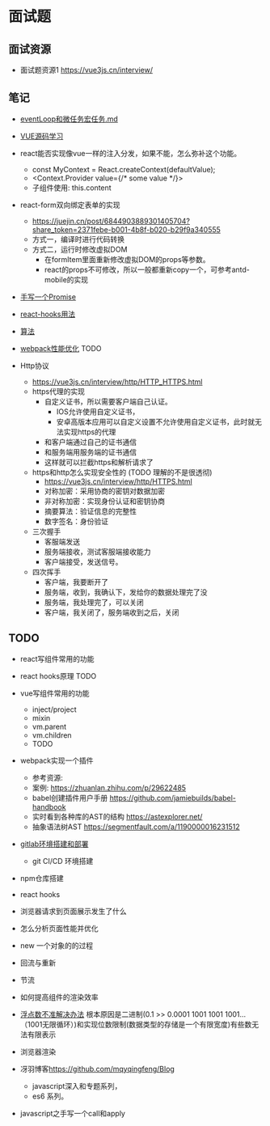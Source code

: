 # 面试题

## 面试资源

- 面试题资源1 <https://vue3js.cn/interview/>

## 笔记

- [eventLoop和微任务宏任务.md](./eventLoop和微任务宏任务.md)
- [VUE源码学习](../学源码/vue/大纲.md)

- react能否实现像vue一样的注入分发，如果不能，怎么弥补这个功能。
  - const MyContext = React.createContext(defaultValue);
  - <Context.Provider value={/* some value */}>
  - 子组件使用: this.content

- react-form双向绑定表单的实现
  - <https://juejin.cn/post/6844903889301405704?share_token=2371febe-b001-4b8f-b020-b29f9a340555>
  - 方式一，编译时进行代码转换
  - 方式二，运行时修改虚拟DOM
    - 在formItem里面重新修改虚拟DOM的props等参数。
    - react的props不可修改，所以一般都重新copy一个，可参考antd-mobile的实现

- [手写一个Promise](./Promise/MyPromise.js)

- [react-hooks用法](./react-react-hooks用法.md)

- [算法](./算法/算法.md)

- [webpack性能优化](../webpack/webpack性能优化.md) TODO

- Http协议
  - <https://vue3js.cn/interview/http/HTTP_HTTPS.html>
  - https代理的实现
    - 自定义证书，所以需要客户端自己认证。
      - IOS允许使用自定义证书，
      - 安卓高版本应用可以自定义设置不允许使用自定义证书，此时就无法实现https的代理
    - 和客户端通过自己的证书通信
    - 和服务端用服务端的证书通信
    - 这样就可以拦截https和解析请求了
  - https和http怎么实现安全性的 (TODO 理解的不是很透彻)
    - <https://vue3js.cn/interview/http/HTTPS.html>
    - 对称加密：采用协商的密钥对数据加密
    - 非对称加密：实现身份认证和密钥协商
    - 摘要算法：验证信息的完整性
    - 数字签名：身份验证
  - 三次握手
    - 客服端发送
    - 服务端接收，测试客服端接收能力
    - 客户端接受，发送信号。
  - 四次挥手
    - 客户端，我要断开了
    - 服务端，收到，我确认下，发给你的数据处理完了没
    - 服务端，我处理完了，可以关闭
    - 客户端，我关闭了，服务端收到之后，关闭

## TODO

- react写组件常用的功能
- react hooks原理 TODO
- vue写组件常用的功能
  - inject/project
  - mixin
  - vm.parent
  - vm.children
  - TODO
- webpack实现一个插件
  - 参考资源:
  - 案例: <https://zhuanlan.zhihu.com/p/29622485>
  - babel创建插件用户手册 <https://github.com/jamiebuilds/babel-handbook>
  - 实时看到各种库的AST的结构 <https://astexplorer.net/>
  - 抽象语法树AST <https://segmentfault.com/a/1190000016231512>
- [gitlab环境搭建和部署](../gitlab/自己搭一个gitlab服务器-docker版本.md)
  - git CI/CD 环境搭建
- npm仓库搭建
- react hooks

- 浏览器请求到页面展示发生了什么
- 怎么分析页面性能并优化
- new 一个对象的的过程
- 回流与重新
- 节流
- 如何提高组件的渲染效率
- [浮点数不准解决办法](https://www.cnblogs.com/shiyou00/p/6872517.html)
根本原因是二进制(0.1 >> 0.0001 1001 1001 1001…（1001无限循环）)和实现位数限制(数据类型的存储是一个有限宽度)有些数无法有限表示
- 浏览器渲染
- 冴羽博客<https://github.com/mqyqingfeng/Blog>
  - javascript深入和专题系列，
  - es6 系列。
- javascript之手写一个call和apply
